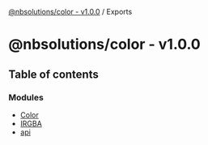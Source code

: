 [@nbsolutions/color - v1.0.0](README.md) / Exports

# @nbsolutions/color - v1.0.0

## Table of contents

### Modules

- [Color](modules/color.md)
- [IRGBA](modules/irgba.md)
- [api](modules/api.md)
